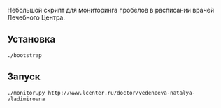 Небольшой скрипт для мониторинга пробелов в расписании врачей Лечебного Центра.

Установка
---------

```
./bootstrap
```

Запуск
------

```
./monitor.py http://www.lcenter.ru/doctor/vedeneeva-natalya-vladimirovna
```
